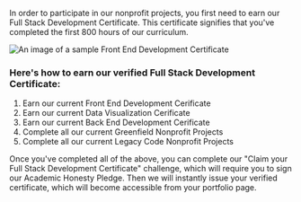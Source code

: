 In order to participate in our nonprofit projects, you first need to earn our Full Stack Development Certificate. This certificate signifies that you've completed the first 800 hours of our curriculum.

![An image of a sample Front End Development Certificate](http://i.imgur.com/Dlv4qSZ.png)

### Here's how to earn our verified Full Stack Development Certificate:

1. Earn our current Front End Development Cerificate
2. Earn our current Data Visualization Cerificate
3. Earn our current Back End Development Cerificate
4. Complete all our current Greenfield Nonprofit Projects
5. Complete all our current Legacy Code Nonprofit Projects


Once you've completed all of the above, you can complete our "Claim your Full Stack Development Certificate" challenge, which will require you to sign our Academic Honesty Pledge. Then we will instantly issue your verified certificate, which will become accessible from your portfolio page.
